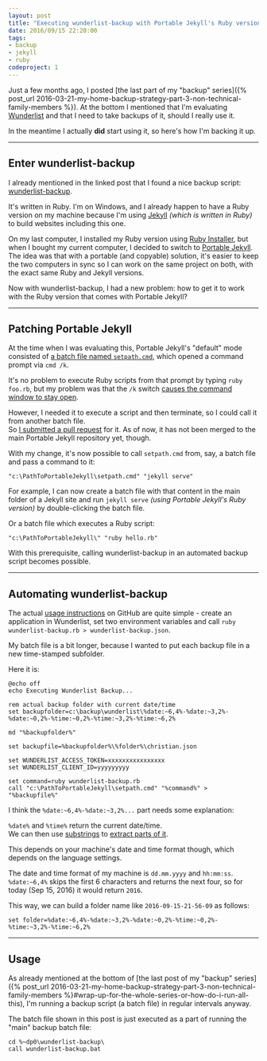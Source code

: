 ```yaml
---
layout: post
title: "Executing wunderlist-backup with Portable Jekyll's Ruby version" 
date: 2016/09/15 22:20:00
tags:
- backup
- jekyll
- ruby
codeproject: 1
---
```


Just a few months ago,  I posted [the last part of my "backup" series]({% post_url 2016-03-21-my-home-backup-strategy-part-3-non-technical-family-members %}). At the bottom I mentioned that I'm evaluating [Wunderlist](https://www.wunderlist.com) and that I need to take backups of it, should I really use it.

In the meantime I actually **did** start using it, so here's how I'm backing it up.

---

## Enter wunderlist-backup

I already mentioned in the linked post that I found a nice backup script: [wunderlist-backup](https://github.com/bernd/wunderlist-backup).

It's written in Ruby. I'm on Windows, and I already happen to have a Ruby version on my machine because I'm using [Jekyll](https://jekyllrb.com/) *(which is written in Ruby)* to build websites including this one.

On my last computer, I installed my Ruby version using [Ruby Installer](http://rubyinstaller.org/), but when I bought my current computer, I decided to switch to [Portable Jekyll](https://github.com/madhur/PortableJekyll).  
The idea was that with a portable (and copyable) solution, it's easier to keep the two computers in sync so I can work on the same project on both, with the exact same Ruby and Jekyll versions.

Now with wunderlist-backup, I had a new problem: how to get it to work with the Ruby version that comes with Portable Jekyll?

---

## Patching Portable Jekyll

At the time when I was evaluating this, Portable Jekyll's "default" mode consisted of [a batch file named `setpath.cmd`](https://github.com/madhur/PortableJekyll/blob/8b34f0d95b4fe7bcfb915e00bef183154f6ebfa3/setpath.cmd), which opened a command prompt via `cmd /k`.

It's no problem to execute Ruby scripts from that prompt by typing `ruby foo.rb`, but my problem was that the `/k` switch [causes the command window to stay open](http://ss64.com/nt/cmd.html).

However, I needed it to execute a script and then terminate, so I could call it from another batch file.   
So [I submitted a pull request](https://github.com/madhur/PortableJekyll/pull/25) for it. As of now, it has not been merged to the main Portable Jekyll repository yet, though.

With my change, it's now possible to call `setpath.cmd` from, say, a batch file and pass a command to it:

    "c:\PathToPortableJekyll\setpath.cmd" "jekyll serve"
    
For example, I can now create a batch file with that content in the main folder of a Jekyll site and run `jekyll serve` *(using Portable Jekyll's Ruby version)* by double-clicking the batch file.

Or a batch file which executes a Ruby script:

    "c:\PathToPortableJekyll\" "ruby hello.rb"

With this prerequisite, calling wunderlist-backup in an automated backup script becomes possible.

---

## Automating wunderlist-backup

The actual [usage instructions](https://github.com/bernd/wunderlist-backup#usage) on GitHub are quite simple - create an application in Wunderlist, set two environment variables and call `ruby wunderlist-backup.rb > wunderlist-backup.json`.

My batch file is a bit longer, because I wanted to put each backup file in a new time-stamped subfolder.

Here it is:

    @echo off
    echo Executing Wunderlist Backup...

    rem actual backup folder with current date/time
    set backupfolder=c:\backup\wunderlist\%date:~6,4%-%date:~3,2%-%date:~0,2%-%time:~0,2%-%time:~3,2%-%time:~6,2%
    
    md "%backupfolder%"

    set backupfile=%backupfolder%\%folder%\christian.json

    set WUNDERLIST_ACCESS_TOKEN=xxxxxxxxxxxxxxxx
    set WUNDERLIST_CLIENT_ID=yyyyyyyyy

    set command=ruby wunderlist-backup.rb
    call "c:\PathToPortableJekyll\setpath.cmd" "%command%" > "%backupfile%"


I think the `%date:~6,4%-%date:~3,2%...` part needs some explanation:

`%date%` and `%time%` return the current date/time.  
We can then use [substrings](http://ss64.com/nt/syntax-substring.html) to [extract parts of it](http://superuser.com/a/512489/2985).

This depends on your machine's date and time format though, which depends on the language settings.

The date and time format of my machine is `dd.mm.yyyy` and `hh:mm:ss`.  
`%date:~6,4%` skips the first 6 characters and returns the next four, so for today (Sep 15, 2016) it would return `2016`.

This way, we can build a folder name like `2016-09-15-21-56-09` as follows:

    set folder=%date:~6,4%-%date:~3,2%-%date:~0,2%-%time:~0,2%-%time:~3,2%-%time:~6,2%
    
---

## Usage

As already mentioned at the bottom of [the last post of my "backup" series]({% post_url 2016-03-21-my-home-backup-strategy-part-3-non-technical-family-members %}#wrap-up-for-the-whole-series-or-how-do-i-run-all-this), I'm running a backup script (a batch file) in regular intervals anyway.

The batch file shown in this post is just executed as a part of running the "main" backup batch file:

	cd %~dp0\wunderlist-backup\
	call wunderlist-backup.bat

